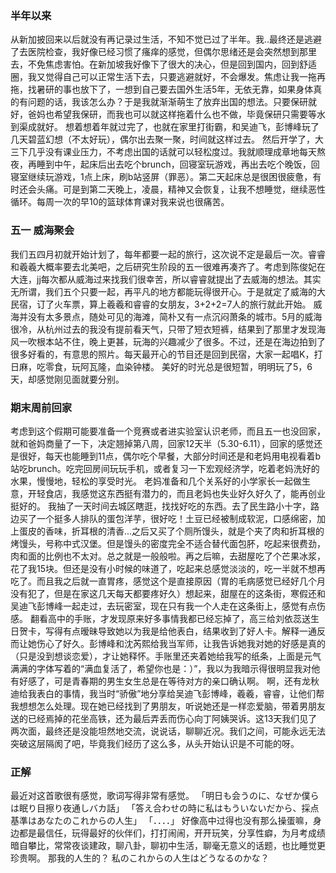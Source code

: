 ﻿
### 半年以来
从新加披回来以后就没有再记录过生活，不知不觉已过了半年。我..最终还是逃避了去医院检查，我好像已经习惯了瘙痒的感觉，但偶尔思绪还是会突然想到那里去，不免焦虑害怕。在新加坡我好像下了很大的决心，但是回到国内，回到舒适圈，我又觉得自己可以正常生活下去，只要逃避就好，不会爆发。焦虑让我一拖再拖，找暑研的事也放下了，一想到自己要去国外生活5年，无依无靠，如果身体真的有问题的话，我该怎么办？于是我就渐渐萌生了放弃出国的想法。只要保研就好，爸妈也希望我保研，而我也可以就这样拖着什么也不做，毕竟保研只需要等水到渠成就好。
想着想着年就过完了，也就在家里打街霸，和吴迪飞，彭博峰玩了几天碧蓝幻想（不太好玩），偶尔出去聚一聚，时间就这样过去。
然后开学了，大三下几乎没有课业压力，不考虑出国的话就可以轻松度过。我就顺理成章地每天熬夜，再睡到中午，起床后出去吃个brunch，回寝室玩游戏，再出去吃个晚饭，回寝室继续玩游戏，1点上床，刷b站竖屏（罪恶）。第二天起床总是很困很疲惫，有时还会头痛。可是到第二天晚上，凌晨，精神又会恢复，让我不想睡觉，继续恶性循环。每周一次的早10的篮球体育课对我来说也很痛苦。

### 五一 威海聚会
我们五四月初就开始计划了，每年都要一起的旅行，这次说不定是最后一次。睿睿和羲羲大概率要去北美吧，之后研究生阶段的五一很难再凑齐了。考虑到陈俊妃在大连，jj每次都从威海过来找我们很幸苦，所以睿睿就提出了去威海的想法。其实无所谓，我们五个只要一起，再平凡的地方都能玩得很开心。于是就定了威海的大民宿，订了火车票，算上羲羲和睿睿的女朋友，3+2+2=7人的旅行就此开始。
威海并没有太多景点，随处可见的海滩，简朴又有一点沉闷萧条的城市。5月的威海很冷，从杭州过去的我没有提前看天气，只带了短衣短裤，结果到了那里才发现海风一吹根本站不住，晚上更甚，玩海的兴趣减少了很多。不过，还是在海边拍到了很多好看的，有意思的照片。每天最开心的节目还是回到民宿，大家一起唱K，打日麻，吃零食，玩阿瓦隆，血染钟楼。
美好的时光总是很短暂，明明玩了5，6天，却感觉刚见面就要分别。

### 期末周前回家
考虑到这个假期可能要准备一个竞赛或者进实验室认识老师，而且五一也没回家，就和爸妈商量了一下，决定翘掉第八周，回家12天半（5.30-6.11），回家的感觉还是很好，每天也能睡到11点，偶尔吃个早餐，大部分时间还是和老妈用电视看着b站吃brunch。吃完回房间玩玩手机，或者复习一下宏观经济学，吃着老妈洗好的水果，慢慢地，轻松的享受时光。
老妈准备和几个关系好的小学家长一起做生意，开轻食店，我感觉这东西挺有潜力的，而且老妈也失业好久好久了，能再创业挺好的。
我抽了一天时间去城区瞎逛，找找好吃的东西。去了民生路小十字，路边买了一个挺多人排队的蛋包洋芋，很好吃！土豆已经被制成软泥，口感绵密，加上蛋皮的香味，折耳根的清香...之后又买了个厕所馒头，就是个夹了肉和折耳根的烤馒头，号称中式汉堡。但是馒头的密度完全不适合替代面包肧，吃起来很费劲，肉和面的比例也不太对。总之就是一般般啦。再之后嘛，去甜屋吃了个芒果冰浆，花了我15块。但还是没有小时候的味道了，吃起来总感觉淡淡的，吃一半就不想再吃了。而且我之后就一直胃疼，感觉这个是直接原因（胃的毛病感觉已经好几个月没有犯了，但是在家这几天每天都要疼好久）想起来，甜屋在的这条街，寒假还和吴迪飞彭博峰一起走过，去玩密室，现在只有我一个人走在这条街上，感觉有点伤感。
翻看高中的手账，才发现原来好多事情我都已经忘掉了，高三给刘依蕊送生日贺卡，写得有点暧昧导致她以为我是给他表白，结果收到了好人卡。解释一通反而让她伤心了好久。彭博峰和沈芮熙给我当军师，让我告诉她我对她的好感是真的（只是没到想谈恋爱），才让她释怀。手账里还夹着她给我写的纸条，上面是元气满满的字体写着的“满血复活了，希望你也是：）”，我以为我暗示得很明显我对他有好感了，可是青春期的男生女生总是在等待对方的亲口确认啊。
啊，还有龙秋迪给我表白的事情，我当时“骄傲”地分享给吴迪飞彭博峰，羲羲，睿睿，让他们帮我想想怎么处理。现在她已经找到了男朋友，听说她还是一样恋爱脑，带着男朋友送的已经焉掉的花坐高铁，还为最后弄丢而伤心向丁阿姨哭诉。这13天我们见了两次面，最终还是没能坦然地交流，说说话，聊聊近况。我们之间，可能永远无法突破这层隔阂了吧，毕竟我们经历了这么多，从头开始认识是不可能的呀。

### 正解
最近对这首歌很有感觉，歌词写得非常有感觉。
「明日も会うのに、なぜか僕らは眠り目擦り夜通しバカ話」
「答え合わせの時に私はもういないだから、採点基準はあなたのこれからの人生」
「．．．．」
好像高中过得也没有那么操蛋嘛，身边都是最信任，玩得最好的伙伴们，打打闹闹，开开玩笑，分享性癖，为月考成绩暗自攀比，常常夜谈建政，聊八卦，聊初中生活，聊毫无意义的话题，也比睡觉更珍贵啊。
那我的人生的？
私のこれからの人生はどうなるのかな？

